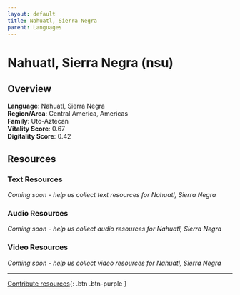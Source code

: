 ```yaml
---
layout: default
title: Nahuatl, Sierra Negra
parent: Languages
---
```


# Nahuatl, Sierra Negra (nsu)

## Overview

**Language**: Nahuatl, Sierra Negra  
**Region/Area**: Central America, Americas  
**Family**: Uto-Aztecan  
**Vitality Score**: 0.67  
**Digitality Score**: 0.42  

## Resources

### Text Resources
*Coming soon - help us collect text resources for Nahuatl, Sierra Negra*

### Audio Resources
*Coming soon - help us collect audio resources for Nahuatl, Sierra Negra*

### Video Resources
*Coming soon - help us collect video resources for Nahuatl, Sierra Negra*

---

[Contribute resources](https://fairtrain.github.io/){: .btn .btn-purple }
